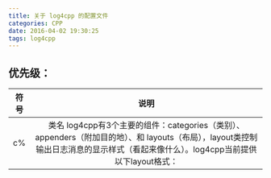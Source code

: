```yaml
---
title: 关于 log4cpp 的配置文件
categories: CPP
date: 2016-04-02 19:30:25
tags: log4cpp
---
```



## 优先级：
| 符号 | 说明 |
|:----:|:---------------------------:|
|  c%  | 类名 log4cpp有3个主要的组件：categories（类别）、appenders（附加目的地）、和 layouts（布局），layout类控制输出日志消息的显示样式（看起来像什么）。log4cpp当前提供以下layout格式： |
